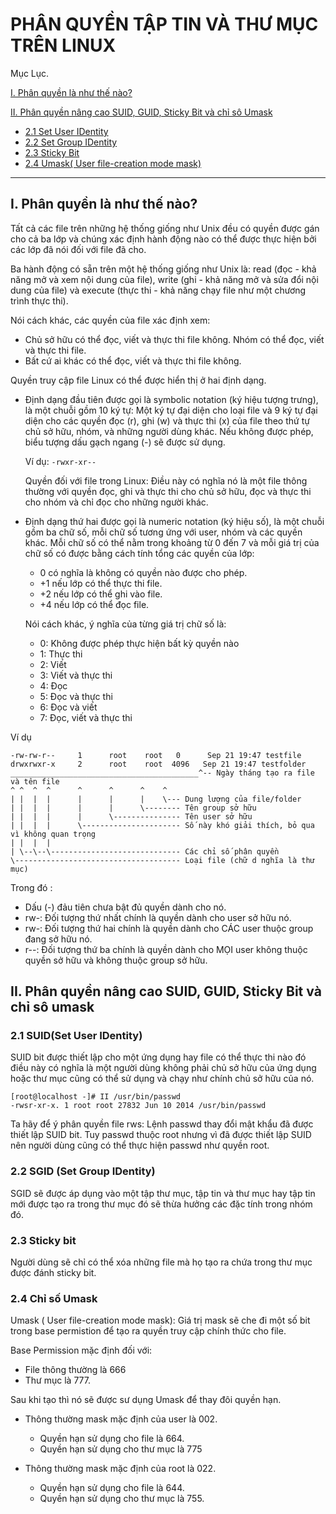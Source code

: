 # PHÂN QUYỀN TẬP TIN VÀ THƯ MỤC TRÊN LINUX
Mục Lục.

[I. Phân quyền là như thế nào?](#1)

[II. Phân quyền nâng cao SUID, GUID, Sticky Bit và chỉ sô Umask](#2)

- [2.1 Set User IDentity](#2.1)
- [2.2 Set Group IDentity](#2.2)
- [2.3 Sticky Bit](#2.3)
- [2.4 Umask( User file-creation mode mask)](#2.4)

---

## <a name="1"> I. Phân quyền là như thế nào? </a>

Tất cả các file trên những hệ thống giống như Unix đều có quyền được gán cho cả ba lớp và chúng xác định hành động nào có thể được thực hiện bởi các lớp đã nói đối với file đã cho.

Ba hành động có sẵn trên một hệ thống giống như Unix là: read (đọc - khả năng mở và xem nội dung của file), write (ghi - khả năng mở và sửa đổi nội dung của file) và execute (thực thi - khả năng chạy file như một chương trình thực thi).

Nói cách khác, các quyền của file xác định xem:

- Chủ sở hữu có thể đọc, viết và thực thi file không.
Nhóm có thể đọc, viết và thực thi file.
- Bất cứ ai khác có thể đọc, viết và thực thi file không.

Quyền truy cập file Linux có thể được hiển thị ở hai định dạng.

- Định dạng đầu tiên được gọi là symbolic notation (ký hiệu tượng trưng), ​​là một chuỗi gồm 10 ký tự: Một ký tự đại diện cho loại file và 9 ký tự đại diện cho các quyền đọc (r), ghi (w) và thực thi (x) của file theo thứ tự chủ sở hữu, nhóm, và những người dùng khác. Nếu không được phép, biểu tượng dấu gạch ngang (-) sẽ được sử dụng.

    Ví dụ:
    `-rwxr-xr--`

    Quyền đối với file trong Linux: Điều này có nghĩa nó là một file thông thường với quyền đọc, ghi và thực thi cho chủ sở hữu, đọc và thực thi cho nhóm và chỉ đọc cho những người khác.

- Định dạng thứ hai được gọi là numeric notation (ký hiệu số), là một chuỗi gồm ba chữ số, mỗi chữ số tương ứng với user, nhóm và các quyền khác. Mỗi chữ số có thể nằm trong khoảng từ 0 đến 7 và mỗi giá trị của chữ số có được bằng cách tính tổng các quyền của lớp:

    - 0 có nghĩa là không có quyền nào được cho phép.
    - +1 nếu lớp có thể thực thi file.
    - +2 nếu lớp có thể ghi vào file.
    - +4 nếu lớp có thể đọc file.

    Nói cách khác, ý nghĩa của từng giá trị chữ số là:

    - 0: Không được phép thực hiện bất kỳ quyền nào
    - 1: Thực thi
    - 2: Viết
    - 3: Viết và thực thi
    - 4: Đọc
    - 5: Đọc và thực thi
    - 6: Đọc và viết
    - 7: Đọc, viết và thực thi


Ví dụ 
```
-rw-rw-r--     1      root    root   0      Sep 21 19:47 testfile
drwxrwxr-x     2      root    root  4096   Sep 21 19:47 testfolder
__________________________________________^-- Ngày tháng tạo ra file và tên file
^ ^  ^  ^      ^      ^      ^    ^
| |  |  |      |      |      |    \--- Dung lượng của file/folder
| |  |  |      |      |      \-------- Tên group sở hữu
| |  |  |      |      \--------------- Tên user sở hữu
| |  |  |      \---------------------- Số này khó giải thích, bỏ qua vì không quan trọng
| |  |  |
| \--\--\----------------------------- Các chỉ số phân quyền
\------------------------------------- Loại file (chữ d nghĩa là thư mục)
```

Trong đó :
- Dấu (-) đảu tiên chưa bật đủ quyền dành cho nó.
- rw-: Đối tượng thứ nhất chính là quyền dành cho user sở hữu nó.
- rw-: Đối tượng thứ hai chính là quyền dành cho CÁC user thuộc group đang sở hữu nó.
- r--: Đối tượng thứ ba chính là quyền dành cho MỌI user không thuộc quyền sở hữu và không thuộc group sở hữu.

## <a name="2"> II. Phân quyền nâng cao SUID, GUID, Sticky Bit và chỉ sô umask </a>

<a name="2.1"></a>
### 2.1 SUID(Set User IDentity)
SUID bit được thiết lập cho một ứng dụng hay file có thể thực thi nào đó điều này có nghĩa là một người dùng không phải chủ sở hữu của ứng dụng hoặc thư mục cũng có thể sử dụng và chạy như chính chủ sở hữu của nó.
```
[root@localhost -]# II /usr/bin/passwd
-rwsr-xr-x. 1 root root 27832 Jun 10 2014 /usr/bin/passwd
```

Ta hãy để ý phân quyền file rws: Lệnh passwd thay đổi mật khẩu đã được thiết lập SUID bit. Tuy passwd thuộc root nhưng vì đã được thiết lập SUID nên người dùng cũng có thể  thực hiện passwd như quyền root.

<a name="2.2"></a>
### 2.2 SGID (Set Group IDentity)
SGID sẽ được áp dụng vào một tập thư mục, tập tin và thư mục hay tập tin mới được tạo ra trong thư mục đó sẽ thừa hưởng  các đặc tính trong nhóm đó.

<a name="2.3"></a>
### 2.3 Sticky bit 
Người dùng sẽ chỉ có thể xóa những file mà họ tạo ra chứa trong thư mục được đánh sticky bit.

<a name="2.4"></a>
### 2.4 Chỉ số Umask 
Umask ( User file-creation mode mask): Giá trị mask sẽ che đi một số bit trong base permistion để tạo ra quyền truy cập chính thức cho file.


Base Permission mặc định đối với:
- File thông thường là  666
- Thư mục là 777.


Sau khi tạo thì nó sẽ được sư dụng Umask để thay đôi quyền hạn.
- Thông thường mask mặc định của user là 002.
    - Quyền hạn sử dụng cho file là 664.
    - Quyền hạn sử dụng cho thư mục là 775

- Thông thường mask mặc định của root là 022.
    - Quyền hạn sử dụng cho file là 644.
    - Quyền hạn sử dụng cho thư mục là 755.



